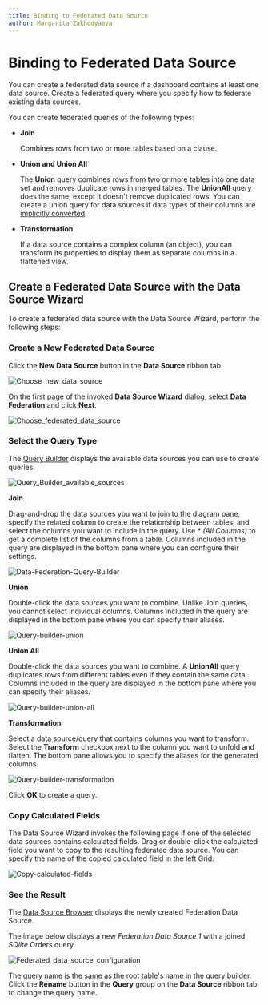 ```yaml
---
title: Binding to Federated Data Source
author: Margarita Zakhodyaeva
---
```


# Binding to Federated Data Source

You can create a federated data source if a dashboard contains at least one data source. Create a federated query where you specify how to federate existing data sources.

You can create federated queries of the following types:

- **Join**

  Combines rows from two or more tables based on a clause. 

- **Union and Union All**

  The **Union** query combines rows from two or more tables into one data set and removes duplicate rows in merged tables. The **UnionAll** query does the same, except it doesn't remove duplicated rows. You can create a union query for data sources if data types of their columns are [implicitly converted](https://docs.microsoft.com/en-us/dotnet/csharp/programming-guide/types/casting-and-type-conversions#implicit-conversions). 
- **Transformation**

  If a data source contains a complex column (an object), you can transform its properties to display them as separate columns in a flattened view. 
  
## Create a Federated Data Source with the Data Source Wizard

To create a federated data source with the Data Source Wizard, perform the following steps:
### Create a New Federated Data Source

Click the **New Data Source** button in the **Data Source** ribbon tab.

![Choose_new_data_source](../../../images/choose-new-data-source.png)

On the first page of the invoked **Data Source Wizard** dialog, select **Data Federation** and click **Next**.

![Choose_federated_data_source](../../../images/choose-federated-data-source.png)
### Select the Query Type 

The [Query Builder](../../dashboard-designer/working-with-data/using-the-query-builder.md) displays the available data sources you can use to create queries.

   ![Query_Builder_available_sources](../../../images/query-builder-available-sources.png)

   **Join**
     
   Drag-and-drop the data sources you want to join to the diagram pane, specify the related column to create the relationship between tables, and select the columns you want to include in the query. Use _* (All Columns)_ to get a complete list of the columns from a table. Columns included in the query are displayed in the bottom pane where you can configure their settings.

   ![Data-Federation-Query-Builder](../../../images/data-federation-querybuilder.png)

   **Union**

   Double-click the data sources you want to combine. Unlike Join queries, you cannot select individual columns. Columns included in the query are displayed in the bottom pane where you can specify their aliases.

   ![Query-builder-union](../../../images/data-federation-querybuilder-union.png)

   **Union All** 

   Double-click the data sources you want to combine. A **UnionAll** query duplicates rows from different tables even if they contain the same data. Columns included in the query are displayed in the bottom pane where you can specify their aliases.

   ![Query-builder-union-all](../../../images/data-federation-querybuilder-union-all.png)

   **Transformation**

   Select a data source/query that contains columns you want to transform. Select the **Transform** checkbox next to the column you want to unfold and flatten. The bottom pane allows you to specify the aliases for the generated columns.

   ![Query-builder-transformation](../../../images/data-federation-querybuilder-transformation.png)

Click **OK** to create a query.

### Copy Calculated Fields
The Data Source Wizard invokes the following page if one of the selected data sources contains calculated fields. Drag or double-click the calculated field you want to copy to the resulting federated data source. You can specify the name of the copied calculated field in the left Grid. 

![Copy-calculated-fields](../../../images/data-federation-data-source-browser-copy-calculated-fields.png)


### See the Result

The [Data Source Browser](../ui-elements/data-source-browser.md) displays the newly created Federation Data Source. 

The image below displays a new _Federation Data Source 1_ with a joined _SQlite_ Orders query.

![Federated_data_source_configuration](../../../images/data-source-browser-federated-data-source.png)

The query name is the same as the root table's name in the query builder. Click the **Rename** button in the **Query** group on the **Data Source** ribbon tab to change the query name.
